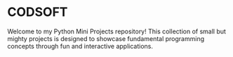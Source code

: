 # CODSOFT
Welcome to my Python Mini Projects repository! This collection of small but mighty projects is designed to showcase fundamental programming concepts through fun and interactive applications. 
